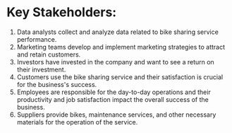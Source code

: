 # Key Stakeholders:
1. Data analysts collect and analyze data related to bike sharing service performance.
2. Marketing teams develop and implement marketing strategies to attract and retain customers.
3. Investors have invested in the company and want to see a return on their investment.
4. Customers use the bike sharing service and their satisfaction is crucial for the business's success.
5. Employees are responsible for the day-to-day operations and their productivity and job satisfaction impact the overall success of the business.
6. Suppliers provide bikes, maintenance services, and other necessary materials for the operation of the service.
